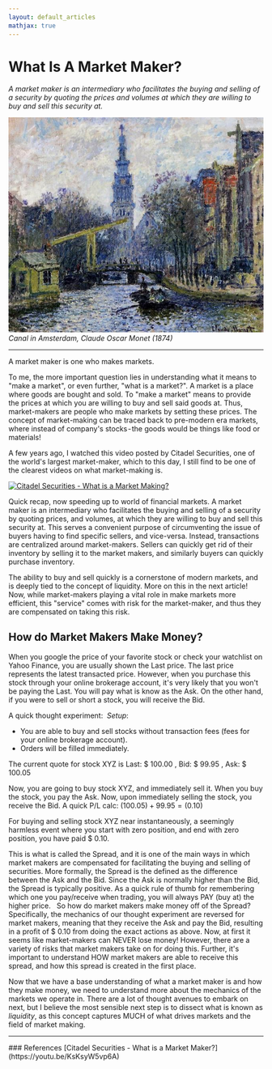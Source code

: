 ```yaml
---
layout: default_articles
mathjax: true
---
```

# What Is A Market Maker?
*A market maker is an intermediary who facilitates the buying and selling of a security by quoting the prices and volumes at which they are willing to buy and sell this security at.*

![Canyon](amsterdam2.jpg)
*Canal in Amsterdam, Claude Oscar Monet (1874)*
<hr>
A market maker is one who makes markets.

To me, the more important question lies in understanding what it means to "make a market", or even further, "what is a market?". A market is a place where goods are bought and sold. To "make a market" means to provide the prices at which you are willing to buy and sell said goods at. Thus, market-makers are people who make markets by setting these prices. The concept of market-making can be traced back to pre-modern era markets, where instead of company's stocks - the goods would be things like food or materials! 

A few years ago, I watched this video posted by Citadel Securities, one of the world's largest market-maker, which to this day, I still find to be one of the clearest videos on what market-making is. 

[![Citadel Securities - What is a Market Making?](https://img.youtube.com/vi/KsKsyW5vp6A/0.jpg)](https://youtu.be/KsKsyW5vp6A)


Quick recap, now speeding up to world of financial markets. A market maker is an intermediary who facilitates the buying and selling of a security by quoting prices, and volumes, at which they are willing to buy and sell this security at. This serves a convenient purpose of circumventing the issue of buyers having to find specific sellers, and vice-versa. Instead, transactions are centralized around market-makers. Sellers can quickly get rid of their inventory by selling it to the market makers, and similarly buyers can quickly purchase inventory.

The ability to buy and sell quickly is a cornerstone of modern markets, and is deeply tied to the concept of liquidity. More on this in the next article!
Now, while market-makers playing a vital role in make markets more efficient, this "service" comes with risk for the market-maker, and thus they are compensated on taking this risk. 

## How do Market Makers Make Money? 

When you google the price of your favorite stock or check your watchlist on Yahoo Finance, you are usually shown the Last price. The last price represents the latest transacted price. However, when you purchase this stock through your online brokerage account, it's very likely that you won't be paying the Last. You will pay what is know as the Ask. On the other hand, if you were to sell or short a stock, you will receive the Bid. 

A quick thought experiment: 
*Setup*:
- You are able to buy and sell stocks without transaction fees (fees for your online brokerage account).
- Orders will be filled immediately. 

The current quote for stock XYZ is Last: \$ 100.00 , Bid: \$ 99.95 , Ask: \$ 100.05

Now, you are going to buy stock XYZ, and immediately sell it. When you buy the stock, you pay the Ask. Now, upon immediately selling the stock, you receive the Bid. A quick P/L calc: $(100.05) + 99.95 = (0.10)$

For buying and selling stock XYZ near instantaneously, a seemingly harmless event where you start with zero position, and end with zero position, you have paid \$ 0.10.

This is what is called the Spread, and it is one of the main ways in which market makers are compensated for facilitating the buying and selling of securities. More formally, the Spread is the defined as the difference between the Ask and the Bid. Since the Ask is normally higher than the Bid, the Spread is typically positive. As a quick rule of thumb for remembering which one you pay/receive when trading, you will always PAY (buy at) the higher price.
 
So how do market makers make money off of the Spread? Specifically, the mechanics of our thought experiment are reversed for market makers, meaning that they receive the Ask and pay the Bid, resulting in a profit of \$ 0.10 from doing the exact actions as above. Now, at first it seems like market-makers can NEVER lose money! However, there are a variety of risks that market makers take on for doing this. Further, it's important to understand HOW market makers are able to receive this spread, and how this spread is created in the first place. 

Now that we have a base understanding of what a market maker is and how they make money, we need to understand more about the mechanics of the markets we operate in. There are a lot of thought avenues to embark on next, but I believe the most sensible next step is to dissect what is known as *liquidity*, as this concept captures MUCH of what drives markets and the field of market making.
<hr>
### References
[Citadel Securities - What is a Market Maker?](https://youtu.be/KsKsyW5vp6A)

